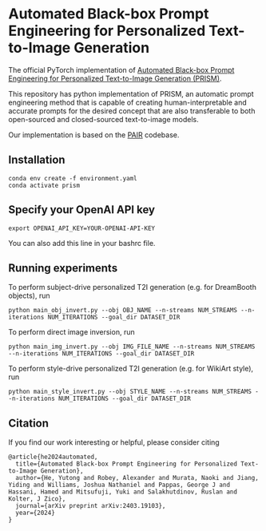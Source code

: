# Automated Black-box Prompt Engineering for Personalized Text-to-Image Generation
The official PyTorch implementation of <a href="https://arxiv.org/pdf/2403.19103">Automated Black-box Prompt Engineering for Personalized Text-to-Image Generation (PRISM)</a>. 

This repository has python implementation of PRISM, an automatic prompt engineering method that is capable of creating human-interpretable and accurate prompts for the desired concept that are also transferable to both open-sourced and closed-sourced text-to-image models.

Our implementation is based on the <a href="https://github.com/patrickrchao/JailbreakingLLMs">PAIR</a> codebase.


## Installation
```
conda env create -f environment.yaml
conda activate prism
```

## Specify your OpenAI API key
```
export OPENAI_API_KEY=YOUR-OPENAI-API-KEY
```
You can also add this line in your bashrc file.

## Running experiments
To perform subject-drive personalized T2I generation (e.g. for DreamBooth objects), run
```
python main_obj_invert.py --obj OBJ_NAME --n-streams NUM_STREAMS --n-iterations NUM_ITERATIONS --goal_dir DATASET_DIR
```

To perform direct image inversion, run
```
python main_img_invert.py --obj IMG_FILE_NAME --n-streams NUM_STREAMS --n-iterations NUM_ITERATIONS --goal_dir DATASET_DIR
```

To perform style-drive personalized T2I generation (e.g. for WikiArt style), run
```
python main_style_invert.py --obj STYLE_NAME --n-streams NUM_STREAMS --n-iterations NUM_ITERATIONS --goal_dir DATASET_DIR
```

## Citation
If you find our work interesting or helpful, please consider citing

```
@article{he2024automated,
  title={Automated Black-box Prompt Engineering for Personalized Text-to-Image Generation},
  author={He, Yutong and Robey, Alexander and Murata, Naoki and Jiang, Yiding and Williams, Joshua Nathaniel and Pappas, George J and Hassani, Hamed and Mitsufuji, Yuki and Salakhutdinov, Ruslan and Kolter, J Zico},
  journal={arXiv preprint arXiv:2403.19103},
  year={2024}
}
```
